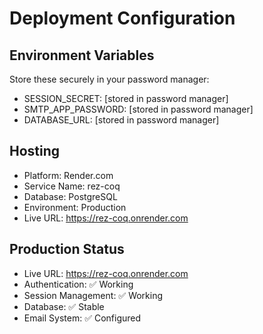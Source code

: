 # Deployment Configuration

## Environment Variables
Store these securely in your password manager:

- SESSION_SECRET: [stored in password manager]
- SMTP_APP_PASSWORD: [stored in password manager]
- DATABASE_URL: [stored in password manager]

## Hosting
- Platform: Render.com
- Service Name: rez-coq
- Database: PostgreSQL
- Environment: Production
- Live URL: https://rez-coq.onrender.com

## Production Status
- Live URL: https://rez-coq.onrender.com
- Authentication: ✅ Working
- Session Management: ✅ Working
- Database: ✅ Stable
- Email System: ✅ Configured